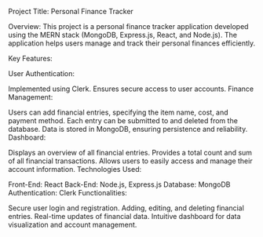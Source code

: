 Project Title: Personal Finance Tracker

Overview:
This project is a personal finance tracker application developed using the MERN stack (MongoDB, Express.js, React, and Node.js). The application helps users manage and track their personal finances efficiently.

Key Features:

User Authentication:

Implemented using Clerk.
Ensures secure access to user accounts.
Finance Management:

Users can add financial entries, specifying the item name, cost, and payment method.
Each entry can be submitted to and deleted from the database.
Data is stored in MongoDB, ensuring persistence and reliability.
Dashboard:

Displays an overview of all financial entries.
Provides a total count and sum of all financial transactions.
Allows users to easily access and manage their account information.
Technologies Used:

Front-End: React
Back-End: Node.js, Express.js
Database: MongoDB
Authentication: Clerk
Functionalities:

Secure user login and registration.
Adding, editing, and deleting financial entries.
Real-time updates of financial data.
Intuitive dashboard for data visualization and account management.
